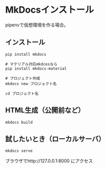 # MkDocsインストール

pipenvで仮想環境を作る場合。

## インストール

    pip install mkdocs
    
    # マテリアル対応mkdcosなら
    pip install mkdocs-material
    
    # プロジェクト作成
    mkdocs new プロジェクト名
    
    cd プロジェクト名

## HTML生成（公開前など）
    mkdocs build

## 試したいとき（ローカルサーバ）
    mkdocs serve

ブラウザでhttp://127.0.0.1:8000 にアクセス
